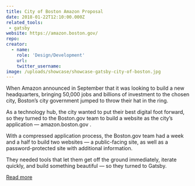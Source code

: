 ```yaml
---
title: City of Boston Amazon Proposal
date: 2018-01-22T12:10:00.000Z
related_tools:
 - gatsby
website: https://amazon.boston.gov/
repo:
creator:
  - name:
    role: 'Design/Development'
    url:
    twitter_username:
image: /uploads/showcase/showcase-gatsby-city-of-boston.jpg
---
```

When Amazon announced in September that it was looking to build a new headquarters, bringing 50,000 jobs and billions of investment to the chosen city, Boston’s city government jumped to throw their hat in the ring.

As a technology hub, the city wanted to put their best digital foot forward, so they turned to the Boston.gov team to build a website as the city’s application — amazon.boston.gov .

With a compressed application process, the Boston.gov team had a week and a half to build two websites — a public-facing site, as well as a password-protected site with additional information.

They needed tools that let them get off the ground immediately, iterate quickly, and build something beautiful — so they turned to Gatsby.

[Read more](https://www.gatsbyjs.org/blog/2018-01-18-how-boston-gov-used-gatsby-to-be-selected-as-an-amazon-hq2-candidate-city/)
